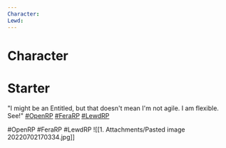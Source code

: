 ```yaml
---
Character: 
Lewd: 
---
```

# Character


# Starter

"I might be an Entitled, but that doesn't mean I'm not agile. I am flexible. See!" [#OpenRP](https://twitter.com/hashtag/OpenRP?src=hashtag_click) [#FeraRP](https://twitter.com/hashtag/FeraRP?src=hashtag_click) [#LewdRP](https://twitter.com/hashtag/LewdRP?src=hashtag_click)
  

#OpenRP #FeraRP #LewdRP 
![[1. Attachments/Pasted image 20220702170334.jpg]]